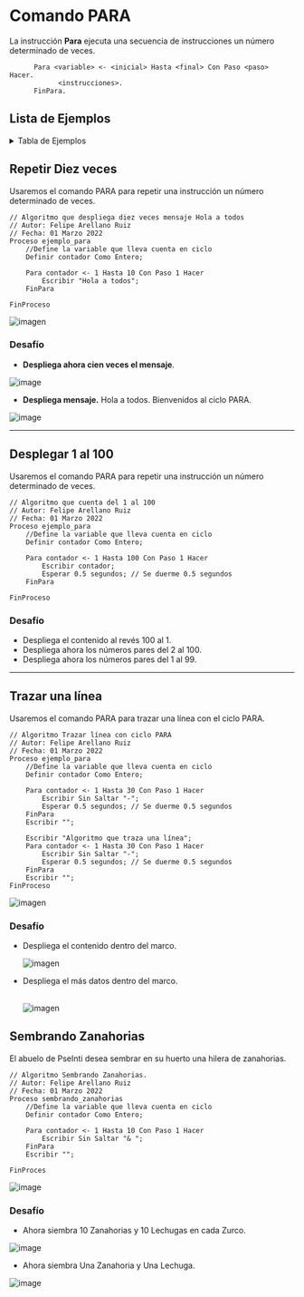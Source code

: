 # Comando PARA
La instrucción **Para** ejecuta una secuencia de instrucciones un número determinado de veces.
```
      Para <variable> <- <inicial> Hasta <final> Con Paso <paso> Hacer. 
            <instrucciones>. 
      FinPara.
```
## Lista de Ejemplos
<details>
  <summary>Tabla de Ejemplos</summary>
  <ol>
    <li><a href="#repetir-diez-veces">Repetir Diez Veces</a></li>
    <li><a href="#desplegar-1-al-100">Desplegar 1 al 100</a></li>
    <li><a href="#trazar-una-línea">Trazar Una Línea</a></li>
    <li><a href="#sembrando-zanahorias">Sembrando Zanahorias</a></li>

  </ol>
</details>              

## Repetir Diez veces 
Usaremos el comando PARA para repetir una instrucción un número determinado de veces.
              
```
// Algoritmo que despliega diez veces mensaje Hola a todos
// Autor: Felipe Arellano Ruiz
// Fecha: 01 Marzo 2022
Proceso ejemplo_para
	//Define la variable que lleva cuenta en ciclo
	Definir contador Como Entero;
	
	Para contador <- 1 Hasta 10 Con Paso 1 Hacer
		Escribir "Hola a todos";
	FinPara
	
FinProceso
```   
![imagen](https://user-images.githubusercontent.com/8560750/158094219-b9f96341-acf4-41a3-9c5f-7575b0812137.png)

### Desafío
- **Despliega ahora cien veces el mensaje**.

![image](https://user-images.githubusercontent.com/8560750/158344508-88720b08-04d8-4f00-8ac1-f6de8dbee5dd.png)

- **Despliega mensaje.** 
Hola a todos.
Bienvenidos al ciclo PARA.                   

![image](https://user-images.githubusercontent.com/8560750/158345184-898ae778-d204-4109-8daa-0027eeb6a2f2.png)

                   
***
## Desplegar 1 al 100 
Usaremos el comando PARA para repetir una instrucción un número determinado de veces.
              
```
// Algoritmo que cuenta del 1 al 100
// Autor: Felipe Arellano Ruiz
// Fecha: 01 Marzo 2022
Proceso ejemplo_para
	//Define la variable que lleva cuenta en ciclo
	Definir contador Como Entero;
	
	Para contador <- 1 Hasta 100 Con Paso 1 Hacer
		Escribir contador;
		Esperar 0.5 segundos; // Se duerme 0.5 segundos
	FinPara
	
FinProceso              
```     

### Desafío
- Despliega el contenido al revés  100 al 1.
- Despliega ahora los números pares del 2 al 100.
- Despliega ahora los números pares del 1 al 99.

***
## Trazar una línea 
Usaremos el comando PARA para trazar una línea con el ciclo PARA.
              
```
// Algoritmo Trazar línea con ciclo PARA
// Autor: Felipe Arellano Ruiz
// Fecha: 01 Marzo 2022
Proceso ejemplo_para
	//Define la variable que lleva cuenta en ciclo
	Definir contador Como Entero;
	
	Para contador <- 1 Hasta 30 Con Paso 1 Hacer
		Escribir Sin Saltar "-";
		Esperar 0.5 segundos; // Se duerme 0.5 segundos
	FinPara
	Escribir "";
	
	Escribir "Algoritmo que traza una línea";
	Para contador <- 1 Hasta 30 Con Paso 1 Hacer
		Escribir Sin Saltar "-";
		Esperar 0.5 segundos; // Se duerme 0.5 segundos
	FinPara
	Escribir "";
FinProceso           
```     
![imagen](https://user-images.githubusercontent.com/8560750/158095435-ba6b8fe3-0d7c-44c0-9586-a359605fc2bc.png)

### Desafío
- Despliega el contenido dentro del marco. <p>
![imagen](https://user-images.githubusercontent.com/8560750/158095673-8b77a26c-5a75-4607-a7b1-31f66c27ff37.png)<p>

- Despliega el más datos dentro del marco. <p>		    
![imagen](https://user-images.githubusercontent.com/8560750/158096106-bbba9eb4-24fe-4bfd-89cd-c0858bd2ef65.png)
		    
## Sembrando Zanahorias 
El abuelo de PseInti desea sembrar en su huerto una hilera de zanahorias.
              
```
// Algoritmo Sembrando Zanahorias.
// Autor: Felipe Arellano Ruiz
// Fecha: 01 Marzo 2022
Proceso sembrando_zanahorias
	//Define la variable que lleva cuenta en ciclo
	Definir contador Como Entero;
	
	Para contador <- 1 Hasta 10 Con Paso 1 Hacer
		Escribir Sin Saltar "& ";
	FinPara
	Escribir "";
	
FinProces           
```     
![image](https://user-images.githubusercontent.com/8560750/158347317-dee5d215-47ad-4434-9701-ec70916b1079.png)


### Desafío
- Ahora siembra 10 Zanahorias y 10 Lechugas en cada Zurco.
			 
![image](https://user-images.githubusercontent.com/8560750/158347580-8b79e154-a3f5-47d4-84e9-da0bddc45786.png)

- Ahora siembra Una Zanahoria y Una Lechuga.		    
			 
![image](https://user-images.githubusercontent.com/8560750/158347729-42077229-bd53-4066-a427-a30595841468.png)
		    
			 			 
